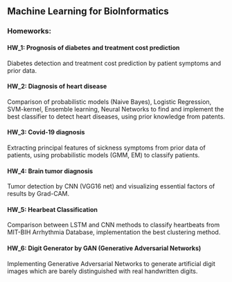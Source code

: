 ## Machine Learning for BioInformatics

### Homeworks:
#### HW_1: Prognosis of diabetes and treatment cost prediction
Diabetes detection and treatment cost prediction by patient symptoms and prior data.
#### HW_2: Diagnosis of heart disease
Comparison of probabilistic models (Naive Bayes), Logistic Regression, SVM-kernel, Ensemble learning, Neural Networks to find and implement the best classifier to detect heart diseases, using prior knowledge from patents.
#### HW_3: Covid-19 diagnosis
Extracting principal features of sickness symptoms from prior data of patients, using probabilistic models (GMM, EM) to classify patients.
#### HW_4: Brain tumor diagnosis
Tumor detection by CNN (VGG16 net) and visualizing essential factors of results by Grad-CAM.
#### HW_5: Hearbeat Classification
Comparison between LSTM and CNN methods to classify heartbeats from MIT-BIH Arrhythmia Database, implementation the best clustering method.
#### HW_6: Digit Generator by GAN (Generative Adversarial Networks)
Implementing Generative Adversarial Networks to generate artificial digit images which are barely distinguished with real handwritten digits.
